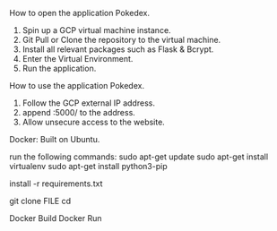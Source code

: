 How to open the application Pokedex.

1. Spin up a GCP virtual machine instance.
2. Git Pull or Clone the repository to the virtual machine.
3. Install all relevant packages such as Flask & Bcrypt.
4. Enter the Virtual Environment.
5. Run the application.

How to use the application Pokedex.

1. Follow the GCP external IP address.
2. append :5000/ to the address.
3. Allow unsecure access to the website.


Docker: Built on Ubuntu.

run the following commands:
  sudo apt-get update 
  sudo apt-get install virtualenv
  sudo apt-get install python3-pip
  
  install -r requirements.txt
  
  git clone FILE
  cd
  
  Docker Build 
  Docker Run
